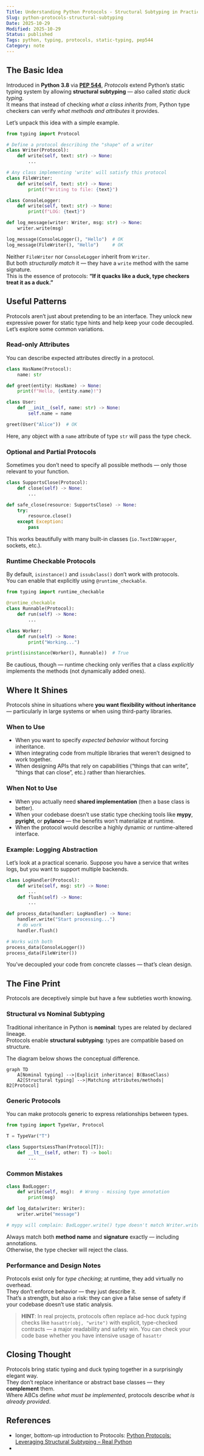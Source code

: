 ```yaml
---
Title: Understanding Python Protocols - Structural Subtyping in Practice
Slug: python-protocols-structural-subtyping
Date: 2025-10-29
Modified: 2025-10-29
Status: published
Tags: python, typing, protocols, static-typing, pep544
Category: note
---
```


## The Basic Idea

Introduced in **Python 3.8** via **[PEP 544](https://peps.python.org/pep-0544/)**, *Protocols* extend Python’s static typing system by allowing **structural subtyping** — also called *static duck typing*.  
It means that instead of checking *what a class inherits from*, Python type checkers can verify *what methods and attributes* it provides.

Let’s unpack this idea with a simple example.

```python
from typing import Protocol

# Define a protocol describing the "shape" of a writer
class Writer(Protocol):
    def write(self, text: str) -> None:
        ...

# Any class implementing 'write' will satisfy this protocol
class FileWriter:
    def write(self, text: str) -> None:
        print(f"Writing to file: {text}")

class ConsoleLogger:
    def write(self, text: str) -> None:
        print(f"LOG: {text}")

def log_message(writer: Writer, msg: str) -> None:
    writer.write(msg)

log_message(ConsoleLogger(), "Hello")  # OK
log_message(FileWriter(), "Hello")     # OK
````

Neither `FileWriter` nor `ConsoleLogger` inherit from `Writer`.  
But both _structurally match_ it — they have a `write` method with the same signature.  
This is the essence of protocols: **“If it quacks like a duck, type checkers treat it as a duck.”**

## Useful Patterns

Protocols aren’t just about pretending to be an interface. They unlock new expressive power for static type hints and help keep your code decoupled. Let’s explore some common variations.

### Read-only Attributes

You can describe expected attributes directly in a protocol.

```python
class HasName(Protocol):
    name: str

def greet(entity: HasName) -> None:
    print(f"Hello, {entity.name}!")

class User:
    def __init__(self, name: str) -> None:
        self.name = name

greet(User("Alice"))  # OK
```

Here, any object with a `name` attribute of type `str` will pass the type check.

### Optional and Partial Protocols

Sometimes you don’t need to specify all possible methods — only those relevant to your function.

```python
class SupportsClose(Protocol):
    def close(self) -> None:
        ...

def safe_close(resource: SupportsClose) -> None:
    try:
        resource.close()
    except Exception:
        pass
```

This works beautifully with many built-in classes (`io.TextIOWrapper`, sockets, etc.).

### Runtime Checkable Protocols

By default, `isinstance()` and `issubclass()` don’t work with protocols.  
You can enable that explicitly using `@runtime_checkable`.

```python
from typing import runtime_checkable

@runtime_checkable
class Runnable(Protocol):
    def run(self) -> None:
        ...

class Worker:
    def run(self) -> None:
        print("Working...")

print(isinstance(Worker(), Runnable))  # True
```

Be cautious, though — runtime checking only verifies that a class _explicitly_ implements the methods (not dynamically added ones).

## Where It Shines

Protocols shine in situations where **you want flexibility without inheritance** — particularly in large systems or when using third-party libraries.

### When to Use

- When you want to specify _expected behavior_ without forcing inheritance.
- When integrating code from multiple libraries that weren’t designed to work together.
- When designing APIs that rely on capabilities (“things that can write”, “things that can close”, etc.) rather than hierarchies.


### When Not to Use

- When you actually need **shared implementation** (then a base class is better).
- When your codebase doesn’t use static type checking tools like **mypy**, **pyright**, or **pylance** — the benefits won’t materialize at runtime.
- When the protocol would describe a highly dynamic or runtime-altered interface.

### Example: Logging Abstraction

Let’s look at a practical scenario. Suppose you have a service that writes logs, but you want to support multiple backends.

```python
class LogHandler(Protocol):
    def write(self, msg: str) -> None:
        ...
    def flush(self) -> None:
        ...

def process_data(handler: LogHandler) -> None:
    handler.write("Start processing...")
    # do work
    handler.flush()

# Works with both
process_data(ConsoleLogger())
process_data(FileWriter())
```

You’ve decoupled your code from concrete classes — that’s clean design.

## The Fine Print

Protocols are deceptively simple but have a few subtleties worth knowing.

### Structural vs Nominal Subtyping

Traditional inheritance in Python is **nominal**: types are related by declared lineage.  
Protocols enable **structural subtyping**: types are compatible based on structure.

The diagram below shows the conceptual difference.

```mermaid
graph TD
    A[Nominal typing] -->|Explicit inheritance| B(BaseClass)
    A2[Structural typing] -->|Matching attributes/methods| B2[Protocol]
```

### Generic Protocols

You can make protocols generic to express relationships between types.

```python
from typing import TypeVar, Protocol

T = TypeVar("T")

class SupportsLessThan(Protocol[T]):
    def __lt__(self, other: T) -> bool:
        ...
```

### Common Mistakes

```python
class BadLogger:
    def write(self, msg):  # Wrong - missing type annotation
        print(msg)

def log_data(writer: Writer):
    writer.write("message")

# mypy will complain: BadLogger.write() type doesn't match Writer.write()
```

Always match both **method name** and **signature** exactly — including annotations.  
Otherwise, the type checker will reject the class.

### Performance and Design Notes

Protocols exist only for _type checking_; at runtime, they add virtually no overhead.  
They don’t enforce behavior — they just describe it.  
That’s a strength, but also a risk: they can give a false sense of safety if your codebase doesn’t use static analysis.

> **HINT**: In real projects, protocols often replace ad-hoc duck typing checks like `hasattr(obj, "write")` with explicit, type-checked contracts — a major readability and safety win. You can check your code base whether you have intensive usage of `hasattr`

## Closing Thought

Protocols bring static typing and duck typing together in a surprisingly elegant way.  
They don’t replace inheritance or abstract base classes — they **complement** them.  
Where ABCs define _what must be implemented_, protocols describe _what is already provided_.

## References
- longer, bottom-up introduction to Protocols: [Python Protocols: Leveraging Structural Subtyping – Real Python](https://realpython.com/python-protocol/)
- 
